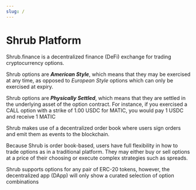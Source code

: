 ```yaml
---
slug: /
---
```

# Shrub Platform


Shrub.finance is a decentralized finance \(DeFi\) exchange for trading cryptocurrency options.

Shrub options are _**American Style**_, which means that they may be exercised at any time, as opposed to _European Style_ options which can only be exercised at expiry.

Shrub options are _**Physically Settled**_, which means that they are settled in the underlying asset of the option contract. For instance, if you exercised a CALL option with a strike of 1.00 USDC for MATIC, you would pay 1 USDC and receive 1 MATIC

Shrub makes use of a decentralized order book where users sign orders and emit them as events to the blockchain.

Because Shrub is order book-based, users have full flexibility in how to trade options as in a traditional platform. They may either buy or sell options at a price of their choosing or execute complex strategies such as spreads.

Shrub supports options for any pair of ERC-20 tokens, however, the decentralized app \(DApp\) will only show a curated selection of option combinations

